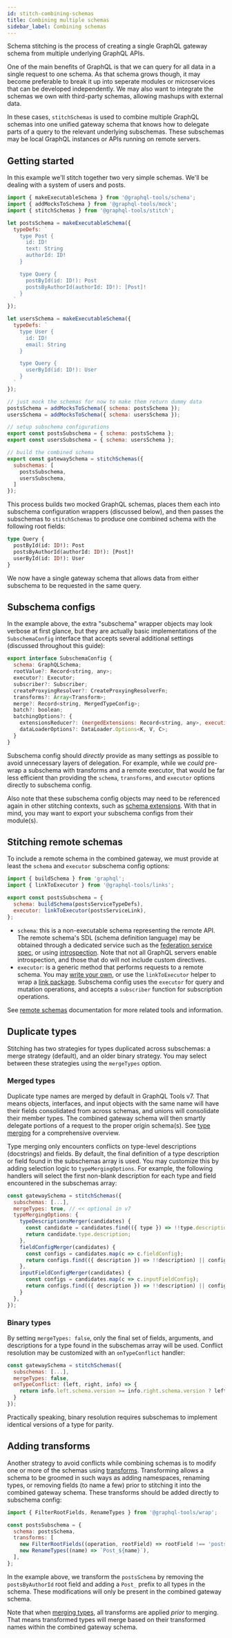 ```yaml
---
id: stitch-combining-schemas
title: Combining multiple schemas
sidebar_label: Combining schemas
---
```


Schema stitching is the process of creating a single GraphQL gateway schema from multiple underlying GraphQL APIs.

One of the main benefits of GraphQL is that we can query for all data in a single request to one schema. As that schema grows though, it may become preferable to break it up into seperate modules or microservices that can be developed independently. We may also want to integrate the schemas we own with third-party schemas, allowing mashups with external data.

In these cases, `stitchSchemas` is used to combine multiple GraphQL schemas into one unified gateway schema that knows how to delegate parts of a query to the relevant underlying subschemas. These subschemas may be local GraphQL instances or APIs running on remote servers.

## Getting started

In this example we'll stitch together two very simple schemas. We'll be dealing with a system of users and posts.

```js
import { makeExecutableSchema } from '@graphql-tools/schema';
import { addMocksToSchema } from '@graphql-tools/mock';
import { stitchSchemas } from '@graphql-tools/stitch';

let postsSchema = makeExecutableSchema({
  typeDefs: `
    type Post {
      id: ID!
      text: String
      authorId: ID!
    }

    type Query {
      postById(id: ID!): Post
      postsByAuthorId(authorId: ID!): [Post]!
    }
  `
});

let usersSchema = makeExecutableSchema({
  typeDefs: `
    type User {
      id: ID!
      email: String
    }

    type Query {
      userById(id: ID!): User
    }
  `
});

// just mock the schemas for now to make them return dummy data
postsSchema = addMocksToSchema({ schema: postsSchema });
usersSchema = addMocksToSchema({ schema: usersSchema });

// setup subschema configurations
export const postsSubschema = { schema: postsSchema };
export const usersSubschema = { schema: usersSchema };

// build the combined schema
export const gatewaySchema = stitchSchemas({
  subschemas: [
    postsSubschema,
    usersSubschema,
  ]
});
```

This process builds two mocked GraphQL schemas, places them each into subschema configuration wrappers (discussed below), and then passes the subschemas to `stitchSchemas` to produce one combined schema with the following root fields:

```graphql
type Query {
  postById(id: ID!): Post
  postsByAuthorId(authorId: ID!): [Post]!
  userById(id: ID!): User
}
```

We now have a single gateway schema that allows data from either subschema to be requested in the same query.

## Subschema configs

In the example above, the extra "subschema" wrapper objects may look verbose at first glance, but they are actually basic implementations of the `SubschemaConfig` interface that accepts several additional settings (discussed throughout this guide):

```js
export interface SubschemaConfig {
  schema: GraphQLSchema;
  rootValue?: Record<string, any>;
  executor?: Executor;
  subscriber?: Subscriber;
  createProxyingResolver?: CreateProxyingResolverFn;
  transforms?: Array<Transform>;
  merge?: Record<string, MergedTypeConfig>;
  batch?: boolean;
  batchingOptions?: {
    extensionsReducer?: (mergedExtensions: Record<string, any>, executionParams: ExecutionParams) => Record<string, any>;
    dataLoaderOptions?: DataLoader.Options<K, V, C>;
  }
}
```

Subschema config should _directly_ provide as many settings as possible to avoid unnecessary layers of delegation. For example, while we _could_ pre-wrap a subschema with transforms and a remote executor, that would be far less efficient than providing the `schema`, `transforms`, and `executor` options directly to subschema config.

Also note that these subschema config objects may need to be referenced again in other stitching contexts, such as [schema extensions](/docs/stitch-schema-extensions). With that in mind, you may want to export your subschema configs from their module(s).

## Stitching remote schemas

To include a remote schema in the combined gateway, we must provide at least the `schema` and `executor` subschema config options:

```js
import { buildSchema } from 'graphql';
import { linkToExecutor } from '@graphql-tools/links';

export const postsSubschema = {
  schema: buildSchema(postsServiceTypeDefs),
  executor: linkToExecutor(postsServiceLink),
};
```

* `schema`: this is a non-executable schema representing the remote API. The remote schema's SDL (schema definition language) may be obtained through a dedicated service such as the [federation service spec](https://www.apollographql.com/docs/federation/federation-spec/#query_service), or using [introspection](/docs/remote-schemas/#introspectschemaexecutor-context). Note that not all GraphQL servers enable introspection, and those that do will not include custom directives.
* `executor`: is a generic method that performs requests to a remote schema. You may [write your own](/docs/remote-schemas#creating-an-executor), or use the `linkToExecutor` helper to wrap a [link package](https://www.npmjs.com/package/apollo-link-http). Subschema config uses the `executor` for query and mutation operations, and accepts a `subscriber` function for subscription operations.

See [remote schemas](/docs/remote-schemas/) documentation for more related tools and information.

## Duplicate types

Stitching has two strategies for types duplicated across subschemas: a merge strategy (default), and an older binary strategy. You may select between these strategies using the `mergeTypes` option.

### Merged types

Duplicate type names are merged by default in GraphQL Tools v7. That means objects, interfaces, and input objects with the same name will have their fields consolidated from across schemas, and unions will consolidate their member types. The combined gateway schema will then smartly delegate portions of a request to the proper origin schema(s). See [type merging](/docs/stitch-type-merging/) for a comprehensive overview.

Type merging only encounters conflicts on type-level descriptions (docstrings) and fields. By default, the final definition of a type description or field found in the subschemas array is used. You may customize this by adding selection logic to `typeMergingOptions`. For example, the following handlers will select the first non-blank description for each type and field encountered in the subschemas array:

```js
const gatewaySchema = stitchSchemas({
  subschemas: [...],
  mergeTypes: true, // << optional in v7
  typeMergingOptions: {
    typeDescriptionsMerger(candidates) {
      const candidate = candidates.find(({ type }) => !!type.description) || candidates.pop();
      return candidate.type.description;
    },
    fieldConfigMerger(candidates) {
      const configs = candidates.map(c => c.fieldConfig);
      return configs.find(({ description }) => !!description) || configs.pop();
    },
    inputFieldConfigMerger(candidates) {
      const configs = candidates.map(c => c.inputFieldConfig);
      return configs.find(({ description }) => !!description) || configs.pop();
    }
  },
});
```

### Binary types

By setting `mergeTypes: false`, only the final set of fields, arguments, and descriptions for a type found in the subschemas array will be used. Conflict resolution may be customized with an `onTypeConflict` handler:

```js
const gatewaySchema = stitchSchemas({
  subschemas: [...],
  mergeTypes: false,
  onTypeConflict: (left, right, info) => {
    return info.left.schema.version >= info.right.schema.version ? left : right;
  }
});
```

Practically speaking, binary resolution requires subschemas to implement identical versions of a type for parity.

## Adding transforms

Another strategy to avoid conflicts while combining schemas is to modify one or more of the schemas using [transforms](/docs/schema-wrapping#transform). Transforming allows a schema to be groomed in such ways as adding namespaces, renaming types, or removing fields (to name a few) prior to stitching it into the combined gateway schema. These transforms should be added directly to subschema config:

```js
import { FilterRootFields, RenameTypes } from '@graphql-tools/wrap';

const postsSubschema = {
  schema: postsSchema,
  transforms: [
    new FilterRootFields((operation, rootField) => rootField !== 'postsByAuthorId'),
    new RenameTypes((name) => `Post_${name}`),
  ],
};
```

In the example above, we transform the `postsSchema` by removing the `postsByAuthorId` root field and adding a `Post_` prefix to all types in the schema. These modifications will only be present in the combined gateway schema.

Note that when [merging types](#merged-types), all transforms are applied _prior_ to merging. That means transformed types will merge based on their transformed names within the combined gateway schema.
